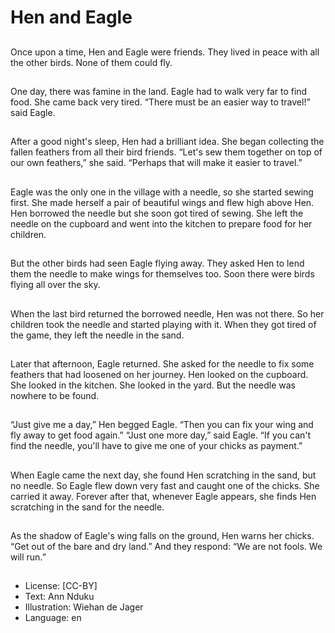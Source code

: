 # Hen and Eagle

##
Once upon a time, Hen and
Eagle were friends. They lived
in peace with all the other birds.
None of them could fly.

##
One day, there was famine in
the land. Eagle had to walk very
far to find food. She came back
very tired.
“There must be an easier way
to travel!” said Eagle.

##
After a good night's sleep, Hen
had a brilliant idea. She began
collecting the fallen feathers
from all their bird friends.
“Let's sew them together on top
of our own feathers,” she said.
“Perhaps that will make it easier
to travel.”

##
Eagle was the only one in the
village with a needle, so she
started sewing first.
She made herself a pair of
beautiful wings and flew high
above Hen.
Hen borrowed the needle but
she soon got tired of sewing.
She left the needle on the
cupboard and went into the
kitchen to prepare food for her
children.

##
But the other birds had seen
Eagle flying away. They asked
Hen to lend them the needle to
make wings for themselves too.
Soon there were birds flying all
over the sky.

##
When the last bird returned the
borrowed needle, Hen was not
there. So her children took the
needle and started playing with
it.
When they got tired of the
game, they left the needle in
the sand.

##
Later that afternoon, Eagle
returned. She asked for the
needle to fix some feathers that
had loosened on her journey.
Hen looked on the cupboard.
She looked in the kitchen. She
looked in the yard. But the
needle was nowhere to be
found.

##
“Just give me a day,” Hen
begged Eagle. “Then you can
fix your wing and fly away to
get food again.”
“Just one more day,” said Eagle.
“If you can't find the needle,
you'll have to give me one of
your chicks as payment.”

##
When Eagle came the next day,
she found Hen scratching in the
sand, but no needle.
So Eagle flew down very fast
and caught one of the chicks.
She carried it away.
Forever after that, whenever
Eagle appears, she finds Hen
scratching in the sand for the
needle.

##
As the shadow of Eagle's wing
falls on the ground, Hen warns
her chicks. “Get out of the bare
and dry land.”
And they respond:
“We are not fools. We will run.”

##
* License: [CC-BY]
* Text: Ann Nduku
* Illustration: Wiehan de Jager
* Language: en
